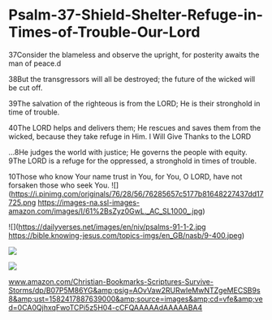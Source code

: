 # Psalm-37-Shield-Shelter-Refuge-in-Times-of-Trouble-Our-Lord
37Consider the blameless and observe the upright,  for posterity awaits the man of peace.d 

38But the transgressors will all be destroyed;  the future of the wicked will be cut off.

39The salvation of the righteous is from the LORD;  He is their stronghold in time of trouble.

40The LORD helps and delivers them;  He rescues and saves them from the wicked,  because they take refuge in Him. I Will Give Thanks to the LORD 

…8He judges the world with justice; He governs the people with equity. 9The LORD is a refuge for the oppressed, a stronghold in times of trouble.



10Those who know Your name trust in You, for You, O LORD, have not forsaken those who seek You. 
![](https://i.pinimg.com/originals/76/28/56/76285657c5177b81648227437dd17725.png https://images-na.ssl-images-amazon.com/images/I/61%2BsZyz0GwL._AC_SL1000_.jpg)

![](https://dailyverses.net/images/en/niv/psalms-91-1-2.jpg https://bible.knowing-jesus.com/topics-imgs/en_GB/nasb/9-400.jpeg) 

![](https://encrypted-tbn0.gstatic.com/images?q=tbn%3AANd9GcTdGUb4NNL9LLtgVM8XZ8Tn2unQSWx3p06Rmj4MVLCCj4olxB6b)

![](https://images.knowing-jesus.com/w/400/05-DEUTERONOMY/Deuteronomy+32-10+He+Found+Him+In+A+Desert+Land+red+.jpg) 

www.amazon.com/Christian-Bookmarks-Scriptures-Survive-Storms/dp/B07P5M86YG&amp;psig=AOvVaw2RURwIeMwNTZgeMECSB9s8&amp;ust=1582417887639000&amp;source=images&amp;cd=vfe&amp;ved=0CA0QjhxqFwoTCPi5z5H04-cCFQAAAAAdAAAAABA4
